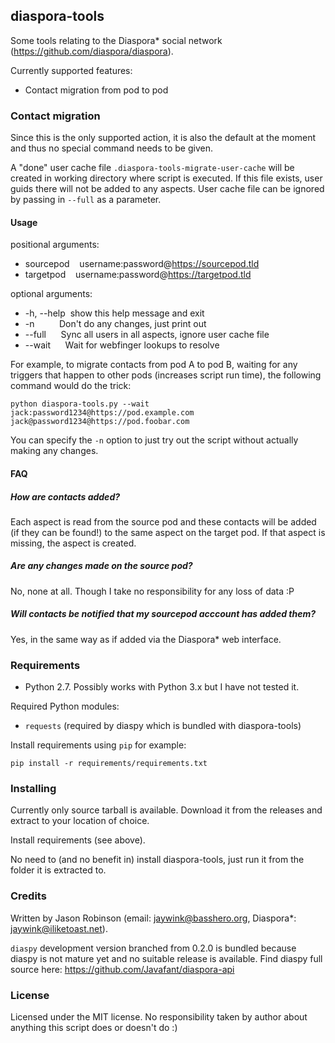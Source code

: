 ## diaspora-tools

Some tools relating to the Diaspora* social network
(https://github.com/diaspora/diaspora).

Currently supported features:

* Contact migration from pod to pod

### Contact migration

Since this is the only supported action, it is also the default at the
moment and thus no special command needs to be given.

A "done" user cache file `.diaspora-tools-migrate-user-cache` will be
created in working directory where script is executed. If this
file exists, user guids there will not be added to any aspects.
User cache file can be ignored by passing in `--full` as a parameter.

#### Usage

positional arguments:

* sourcepod &nbsp;&nbsp;&nbsp;username:password@https://sourcepod.tld
* targetpod &nbsp;&nbsp;&nbsp;username:password@https://targetpod.tld

optional arguments:

* -h, --help &nbsp;show this help message and exit
* -n &nbsp;&nbsp;&nbsp;&nbsp;&nbsp;&nbsp;&nbsp;&nbsp;&nbsp;Don't do any changes, just print out
* --full &nbsp;&nbsp;&nbsp;&nbsp;&nbsp;Sync all users in all aspects, ignore user cache file
* --wait &nbsp;&nbsp;&nbsp;&nbsp;&nbsp;Wait for webfinger lookups to resolve
  
For example, to migrate contacts from pod A to pod B, waiting for
any triggers that happen to other pods (increases script run time),
the following command would do the trick:

`python diaspora-tools.py --wait jack:password1234@https://pod.example.com jack@password1234@https://pod.foobar.com`

You can specify the `-n` option to just try out the script without actually making any changes.

#### FAQ

##### How are contacts added?

Each aspect is read from the source pod and these contacts will be added
(if they can be found!) to the same aspect on the target pod. If that aspect
is missing, the aspect is created.

##### Are any changes made on the source pod?

No, none at all. Though I take no responsibility for any loss of data :P

##### Will contacts be notified that my sourcepod acccount has added them?

Yes, in the same way as if added via the Diaspora* web interface.

### Requirements

* Python 2.7. Possibly works with Python 3.x but I have not tested it.

Required Python modules:

* `requests` (required by diaspy which is bundled with diaspora-tools)

Install requirements using `pip` for example:

`pip install -r requirements/requirements.txt`

### Installing

Currently only source tarball is available. Download it from the releases
and extract to your location of choice.

Install requirements (see above).

No need to (and no benefit in) install diaspora-tools, just run it from
the folder it is extracted to.

### Credits

Written by Jason Robinson (email: jaywink@basshero.org,
Diaspora*: jaywink@iliketoast.net).

`diaspy` development version branched from 0.2.0 is bundled because
diaspy is not mature yet and no suitable release is available. Find
diaspy full source here: https://github.com/Javafant/diaspora-api

### License

Licensed under the MIT license. No responsibility taken by author about
anything this script does or doesn't do :)
